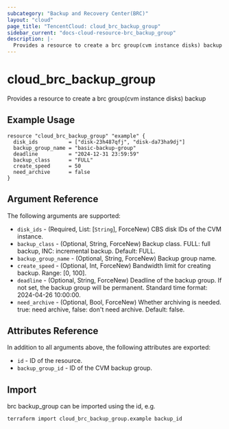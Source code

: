 ```yaml
---
subcategory: "Backup and Recovery Center(BRC)"
layout: "cloud"
page_title: "TencentCloud: cloud_brc_backup_group"
sidebar_current: "docs-cloud-resource-brc_backup_group"
description: |-
  Provides a resource to create a brc group(cvm instance disks) backup
---
```


# cloud_brc_backup_group

Provides a resource to create a brc group(cvm instance disks) backup

## Example Usage

```hcl
resource "cloud_brc_backup_group" "example" {
  disk_ids          = ["disk-23h487qfj", "disk-da73ha9dj"]
  backup_group_name = "basic-backup-group"
  deadline          = "2024-12-31 23:59:59"
  backup_class      = "FULL"
  create_speed      = 50
  need_archive      = false
}
```

## Argument Reference

The following arguments are supported:

* `disk_ids` - (Required, List: [`String`], ForceNew) CBS disk IDs of the CVM instance.
* `backup_class` - (Optional, String, ForceNew) Backup class. FULL: full backup, INC: incremental backup. Default: FULL.
* `backup_group_name` - (Optional, String, ForceNew) Backup group name.
* `create_speed` - (Optional, Int, ForceNew) Bandwidth limit for creating backup. Range: [0, 100].
* `deadline` - (Optional, String, ForceNew) Deadline of the backup group. If not set, the backup group will be permanent. Standard time format: 2024-04-26 10:00:00.
* `need_archive` - (Optional, Bool, ForceNew) Whether archiving is needed. true: need archive, false: don't need archive. Default: false.

## Attributes Reference

In addition to all arguments above, the following attributes are exported:

* `id` - ID of the resource.
* `backup_group_id` - ID of the CVM backup group.


## Import

brc backup_group can be imported using the id, e.g.

```
terraform import cloud_brc_backup_group.example backup_id
```

